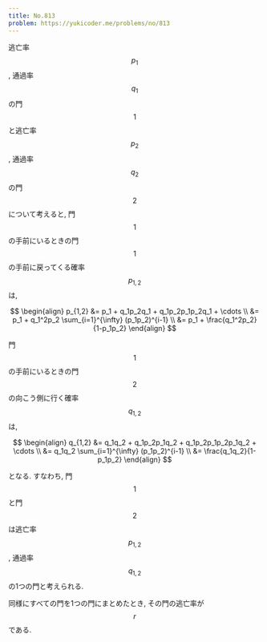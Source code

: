 ```yaml
---
title: No.813
problem: https://yukicoder.me/problems/no/813
---
```

逃亡率 $$ p_1 $$, 通過率 $$ q_1 $$ の門 $$ 1 $$ と逃亡率 $$ p_2 $$, 通過率 $$ q_2 $$ の門 $$ 2 $$ について考えると, 門 $$ 1 $$ の手前にいるときの門 $$ 1 $$ の手前に戻ってくる確率 $$ p_{1,2} $$ は,

$$
\begin{align}
p_{1,2} &= p_1 + q_1p_2q_1 + q_1p_2p_1p_2q_1 + \cdots \\
        &= p_1 + q_1^2p_2 \sum_{i=1}^{\infty} (p_1p_2)^{i-1} \\
        &= p_1 + \frac{q_1^2p_2}{1-p_1p_2}
\end{align}
$$

門 $$ 1 $$ の手前にいるときの門 $$ 2 $$ の向こう側に行く確率 $$ q_{1,2} $$ は,

$$
\begin{align}
q_{1,2} &= q_1q_2 + q_1p_2p_1q_2 + q_1p_2p_1p_2p_1q_2 + \cdots \\
        &= q_1q_2 \sum_{i=1}^{\infty} (p_1p_2)^{i-1} \\
        &= \frac{q_1q_2}{1-p_1p_2}
\end{align}
$$

となる. すなわち, 門 $$ 1 $$ と門 $$ 2 $$ は逃亡率 $$ p_{1,2} $$, 通過率 $$ q_{1,2} $$ の1つの門と考えられる.

同様にすべての門を1つの門にまとめたとき, その門の逃亡率が $$ r $$ である.
